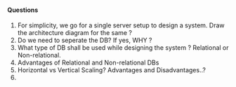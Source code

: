 #### Questions

1. For simplicity, we go for a single server setup to design a system. Draw the architecture diagram for the same ?
2. Do we need to seperate the DB? If yes, WHY ?
3. What type of DB shall be used while designing the system ? Relational or Non-relational.
4. Advantages of Relational and Non-relational DBs
5. Horizontal vs Vertical Scaling? Advantages and Disadvantages..?
6. 
